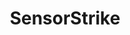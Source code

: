 ---
title: "SensorStrike"
name: "SensorStrike"
one_liner: "Play CS:GO with a phone-gun controller"
tech_stack: [
    "java",
    "android",
    "bluetooth",
    "UI",
    "web",
    "fullstack",
    "frontend",
    "backend",
]
tech: "Java, Android, Bluetooth, Noise Reduction Algos"
start_date: "2017-03-05"
hackathon: "HackUTD 2017"
header_link: "https://devpost.com/software/hack-utd"
github_link: "https://github.com/tytrusty/SensorStrike-hack-UTD"
devpost_link: "https://devpost.com/software/hack-utd"
youtube_embed_link: "https://www.youtube.com/embed/JO4VNabCiHM"
image_link:
image_alt_txt: "Sensor Strike Logo"
footer_image:
footer_image_alt_txt:
---